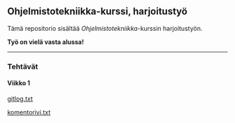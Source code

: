 ## Ohjelmistotekniikka-kurssi, harjoitustyö

Tämä repositorio sisältää *Ohjelmistotekniikka*-kurssin harjoitustyön.

**Työ on vielä vasta alussa!**

---

### Tehtävät

#### Viikko 1
[gitlog.txt](https://github.com/riinaalisah/ot-harjoitustyo/blob/master/laskarit/viikko1/gitlog.txt)

[komentorivi.txt](https://github.com/riinaalisah/ot-harjoitustyo/blob/master/laskarit/viikko1/komentorivi.txt)

